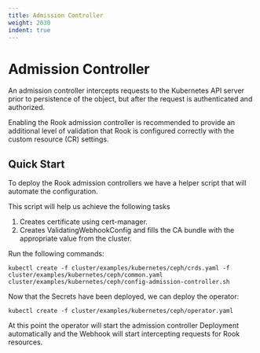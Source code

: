 ```yaml
---
title: Admission Controller
weight: 2030
indent: true
---
```


# Admission Controller

An admission controller intercepts requests to the Kubernetes API server prior to persistence of the object, but after the request is authenticated and authorized.

Enabling the Rook admission controller is recommended to provide an additional level of validation that Rook is configured correctly with the custom resource (CR) settings.

## Quick Start

To deploy the Rook admission controllers we have a helper script that will automate the configuration.

This script will help us achieve the following tasks
1. Creates certificate using cert-manager.
2. Creates ValidatingWebhookConfig and fills the CA bundle with the appropriate value from the cluster.

Run the following commands:
```console
kubectl create -f cluster/examples/kubernetes/ceph/crds.yaml -f cluster/examples/kubernetes/ceph/common.yaml
cluster/examples/kubernetes/ceph/config-admission-controller.sh
```
Now that the Secrets have been deployed, we can deploy the operator:
```console
kubectl create -f cluster/examples/kubernetes/ceph/operator.yaml
```

At this point the operator will start the admission controller Deployment automatically and the Webhook will start intercepting requests for Rook resources.
